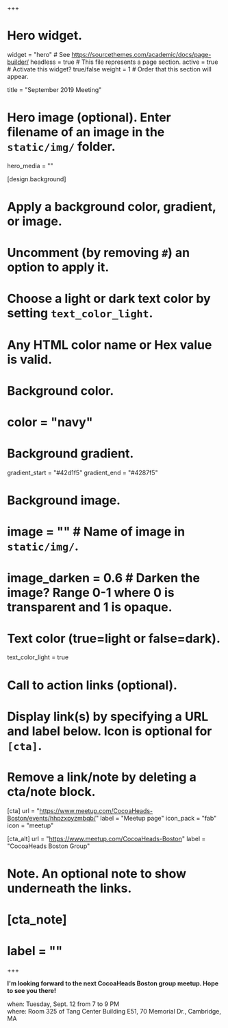+++
# Hero widget.
widget = "hero"  # See https://sourcethemes.com/academic/docs/page-builder/
headless = true  # This file represents a page section.
active = true  # Activate this widget? true/false
weight = 1  # Order that this section will appear.

title = "September 2019 Meeting"

# Hero image (optional). Enter filename of an image in the `static/img/` folder.
hero_media = ""

[design.background]
  # Apply a background color, gradient, or image.
  #   Uncomment (by removing `#`) an option to apply it.
  #   Choose a light or dark text color by setting `text_color_light`.
  #   Any HTML color name or Hex value is valid.

  # Background color.
  # color = "navy"
  
  # Background gradient.
  gradient_start = "#42d1f5"
  gradient_end = "#4287f5"
  
  # Background image.
  # image = ""  # Name of image in `static/img/`.
  # image_darken = 0.6  # Darken the image? Range 0-1 where 0 is transparent and 1 is opaque.

  # Text color (true=light or false=dark).
  text_color_light = true

# Call to action links (optional).
#   Display link(s) by specifying a URL and label below. Icon is optional for `[cta]`.
#   Remove a link/note by deleting a cta/note block.
[cta]
  url = "https://www.meetup.com/CocoaHeads-Boston/events/hhpzxpyzmbqb/"
  label = "Meetup page"
  icon_pack = "fab"
  icon = "meetup"
  
[cta_alt]
  url = "https://www.meetup.com/CocoaHeads-Boston"
  label = "CocoaHeads Boston Group"

# Note. An optional note to show underneath the links.
# [cta_note]
#   label = ""
+++

**I'm looking forward to the next CocoaHeads Boston group meetup. Hope to see you there!**

when: Tuesday, Sept. 12 from 7 to 9 PM  
where: Room 325 of Tang Center Building E51, 70 Memorial Dr., Cambridge, MA
